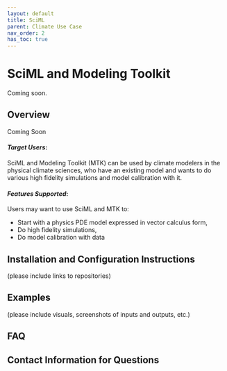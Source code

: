 ```yaml
---
layout: default
title: SciML
parent: Climate Use Case
nav_order: 2
has_toc: true
---
```

# SciML and Modeling Toolkit

Coming soon.

## Overview
Coming Soon
#### *Target Users*: 
SciML and Modeling Toolkit (MTK) can be used by climate modelers in the physical climate sciences, who have an existing model and wants to do various high fidelity simulations and model calibration with it.

#### *Features Supported*: 
Users may want to use SciML and MTK to:
* Start with a physics PDE model expressed in vector calculus form,
* Do high fidelity simulations,
* Do model calibration with data

## Installation and Configuration Instructions
(please include links to repositories)

## Examples
(please include visuals, screenshots of inputs and outputs, etc.)

## FAQ

## Contact Information for Questions